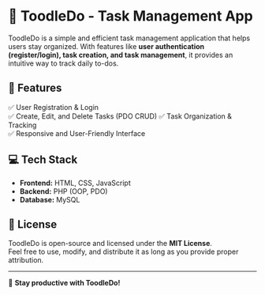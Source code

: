 # 📝 ToodleDo - Task Management App

ToodleDo is a simple and efficient task management application that helps users stay organized. With features like **user authentication (register/login), task creation, and task management**, it provides an intuitive way to track daily to-dos.

## 🔹 Features
✅ User Registration & Login  
✅ Create, Edit, and Delete Tasks (PDO CRUD)
✅ Task Organization & Tracking  
✅ Responsive and User-Friendly Interface  

## 💻 Tech Stack

- **Frontend:** HTML, CSS, JavaScript  
- **Backend:** PHP (OOP, PDO)  
- **Database:** MySQL  

## 📜 License  

ToodleDo is open-source and licensed under the **MIT License**.  
Feel free to use, modify, and distribute it as long as you provide proper attribution.  

---

🚀 **Stay productive with ToodleDo!**  
